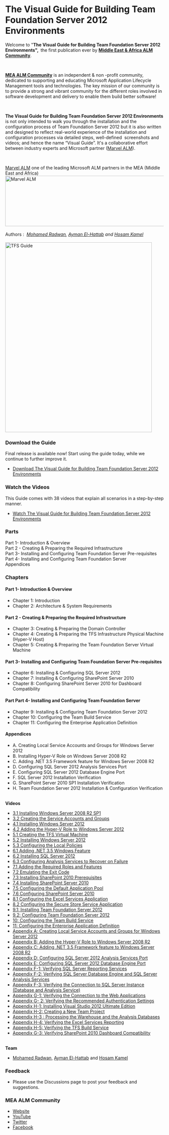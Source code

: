 # The Visual Guide for Building Team Foundation Server 2012 Environments
<div class="wikidoc">Welcome to "<strong>The Visual Guide for Building Team Foundation Server 2012 Environments", </strong>&nbsp;the first publication ever by&nbsp;<a title="MEA ALM Community" href="http://www.meaalmcommunity.com" target="_blank" rel="noopener"><strong>Middle East &amp; Africa ALM Community</strong></a>.</div>
<p>&nbsp;</p>
<div class="wikidoc"><strong><a title="MEA ALM Community" href="#MEAALM" target="_blank" rel="noopener">MEA ALM Community</a></strong> is an independent &amp; non -profit community, dedicated to supporting and educating Microsoft Application Lifecycle Management tools and technologies. The key mission of our community is to provide a strong and vibrant community for the different roles involved in software development and delivery to enable them build better software!</div>
<div class="wikidoc">
<p>&nbsp;</p>
</div>
<div class="wikidoc"><strong>The Visual Guide for Building Team Foundation Server 2012 Environments</strong> is not only intended to walk you through the installation and the configuration process of Team Foundation Server 2012 but it is also written and designed to reflect real-world experience of the installation and configuration processes via detailed steps, well-defined &nbsp;screenshots and videos; and hence the name &ldquo;Visual Guide&rdquo;.&nbsp;It's a collaborative effort between industry experts and Microsoft&nbsp;partner (<a title="Marvel ALM" href="#" target="_blank" rel="noopener">Marvel ALM</a>).</div>
<p>&nbsp;</p>
<div id="marvel" class="wikidoc"><a title="Marvel ALM" href="#marvel" target="_blank" rel="noopener">Marvel ALM</a> one of the leading Microsoft ALM partners in the MEA (Middle East and&nbsp;Africa)</div>
<div class="wikidoc"><a title="Marvel ALM" href="#marvel" target="_blank" rel="noopener"><img src="http://mohamedradwan.com/wp-content/uploads/2017/08/MSPartner-for-CodePlex-2.jpg" alt="Marvel ALM" width="552" height="160" /></a></div>
<div class="wikidoc"><br /> Authors : &nbsp;<em><a title="M.Radwan Blog" href="http://mohamedradwan.wordpress.com/" target="_blank" rel="noopener">Mohamed Radwan</a>,&nbsp;<a title="Ayman El-Hattab" href="http://www.aymanelhattab.com">Ayman El-Hattab</a> and <a title="Hosam Kamel" href="http://blogs.msdn.com/b/hkamel/" target="_blank" rel="noopener">Hosam Kamel</a></em><br /> <br /> <img title="TeamDevGuide.gif" src="http://mohamedradwan.com/wp-content/uploads/2017/08/cov-page.png" alt="TFS Guide" width="466" height="602" /></div>
<div class="wikidoc">
<h3>Download the Guide</h3>
Final release is available now! Start using the guide today, while we continue to further improve it.
<ul>
<li><a href="https://github.com/DevOpsFounder/The-Visual-Guide-for-Building-Team-Foundation-Server-2012-Environments/blob/master/The%20Visual%20Guide%20for%20Building%20Team%20Foundation%20Server%202012%20Environments-V1.0.pdf" target="_blank" rel="noopener">Download The Visual Guide for Building Team Foundation Server 2012 Environments</a></li>
</ul>
<h3>Watch the Videos</h3>
This Guide comes with 38 videos that explain all scenarios in a step-by-step manner.
<ul>
<li><a href="http://www.youtube.com/playlist?list=PLBF6EB5809CE2EED4&amp;feature=plcp" target="_blank" rel="noopener">Watch The Visual Guide for Building Team Foundation Server 2012 Environments</a></li>
</ul>
<h3>Parts</h3>
<div class="wikidoc">Part 1- Introduction &amp; Overview</div>
<div class="wikidoc">Part 2 - Creating &amp; Preparing the Required Infrastructure</div>
<div class="wikidoc">Part 3- Installing and Configuring Team Foundation Server Pre-requisites</div>
<div class="wikidoc">Part 4- Installing and Configuring Team Foundation Server</div>
<div class="wikidoc">Appendices</div>
<h3>Chapters</h3>
<h4>Part 1- Introduction &amp; Overview</h4>
<ul>
<li>Chapter 1: Introduction</li>
<li>Chapter 2: Architecture &amp; System Requirements</li>
</ul>
<h4>Part 2 - Creating &amp; Preparing the Required&nbsp;Infrastructure</h4>
<ul>
<li>Chapter 3: Creating &amp; Preparing the Domain Controller</li>
<li>Chapter 4: Creating &amp; Preparing the TFS Infrastructure Physical Machine (Hyper-V Host)</li>
<li>Chapter 5: Creating &amp; Preparing the Team Foundation Server Virtual Machine</li>
</ul>
<h4>Part 3- Installing and Configuring Team Foundation Server Pre-requisites</h4>
<ul>
<li>Chapter 6: Installing &amp; Configuring SQL Server 2012</li>
<li>Chapter 7: Installing &amp; Configuring SharePoint Server 2010</li>
<li>Chapter 8: Configuring SharePoint Server 2010 for Dashboard Compatibility</li>
</ul>
<h4>Part Part 4- Installing and Configuring Team Foundation Server</h4>
<ul>
<li>Chapter 9: Installing &amp; Configuring Team Foundation Server 2012&nbsp;</li>
<li>Chapter 10: Configuring the Team Build Service</li>
<li>Chapter 11: Configuring the Enterprise Application Definition</li>
</ul>
<h4>Appendices</h4>
<ul>
<li>A. Creating Local Service Accounts and Groups for Windows Server 2012&nbsp;</li>
<li>B. Installing Hyper-V Role on Windows Server 2008 R2</li>
<li>C. Adding .NET 3.5 Framework feature for Windows Server 2008 R2</li>
<li>D. Configuring SQL Server 2012 Analysis Services Port</li>
<li>E. Configuring SQL Server 2012 Database Engine Port</li>
<li>F. SQL Server 2012 Installation Verification &nbsp;</li>
<li>G. SharePoint Server 2010 SP1 Installation Verification</li>
<li>H. Team Foundation Server 2012 Installation &amp; Configuration Verification</li>
</ul>
<br /> <strong>Videos</strong>
<ul>
<li><a href="http://www.youtube.com/watch?v=k-8uMqJCI1U&amp;feature=plcp">3.1 Installing Windows Server 2008 R2 SP1</a></li>
<li><a href="http://www.youtube.com/watch?v=4usGTnySDHg&amp;feature=plcp">3.2 Creating the Service Accounts and Groups</a></li>
<li><a href="http://www.youtube.com/watch?v=4DlyqSEU-wg&amp;feature=plcp">4.1 Installing Windows Server 2012</a></li>
<li><a href="http://www.youtube.com/watch?v=nyfXKuq0Va4&amp;feature=plcp">4.2 Adding the Hyper-V Role to Windows Server 2012</a></li>
<li><a href="http://www.youtube.com/watch?v=A77bdQDe1OA&amp;feature=plcp">5.1 Creating the TFS Virtual Machine</a></li>
<li><a href="http://www.youtube.com/watch?v=2G4cqG9RzvI&amp;feature=plcp">5.2 Installing Windows Server 2012</a></li>
<li><a href="http://www.youtube.com/watch?v=TloAewSBec8&amp;feature=plcp">5.3 Configuring the Local Policies</a></li>
<li><a href="http://www.youtube.com/watch?v=0_X7zp1XtuY&amp;feature=plcp">6.1 Adding .NET 3.5 Windows Feature</a></li>
<li><a href="http://www.youtube.com/watch?v=QWRO_5zh_kk&amp;feature=plcp">6.2 Installing SQL Server 2012</a></li>
<li><a href="http://www.youtube.com/watch?v=zu4OhKHPLRY&amp;feature=plcp">6.3 Configuring Analysis Services to Recover on Failure</a></li>
<li><a href="http://www.youtube.com/watch?v=gdnUTChIGiE&amp;feature=plcp">7.1 Adding the Required Roles and Features</a></li>
<li><a href="http://www.youtube.com/watch?v=orWYbWZXnvM&amp;feature=plcp">7.2 Emulating the Exit Code</a></li>
<li><a href="http://www.youtube.com/watch?v=P3VU5wRcIac&amp;feature=plcp">7.3 Installing SharePoint 2010 Prerequisites</a></li>
<li><a href="http://www.youtube.com/watch?v=Bf7dlioeOvU&amp;feature=plcp">7.4 Installing SharePoint Server 2010</a></li>
<li><a href="http://www.youtube.com/watch?v=envZ8_qy5k0&amp;feature=plcp">7.5 Configuring the Default Application Pool</a></li>
<li><a href="http://www.youtube.com/watch?v=klTG3UGSz44&amp;feature=plcp">7.6 Configuring SharePoint Server 2010</a></li>
<li><a href="http://www.youtube.com/watch?v=xHa3lZDwh38&amp;feature=plcp">8.1 Configuring the Excel Services Application</a></li>
<li><a href="http://www.youtube.com/watch?v=hv9Esg9y_ds&amp;feature=plcp">8.2 Configuring the Secure Store Service Application</a></li>
<li><a href="http://www.youtube.com/watch?v=OYtsaa8BE3Y&amp;feature=plcp">9.1: Installing Team Foundation Server 2012</a></li>
<li><a href="http://www.youtube.com/watch?v=UwJjL7Imkkc&amp;feature=plcp">9.2: Configuring Team Foundation Server 2012</a></li>
<li><a href="http://www.youtube.com/watch?v=6DJ0LIPchTs&amp;feature=plcp">10: Configuring the Team Build Service</a></li>
<li><a href="http://www.youtube.com/watch?v=3ZvCi-McqIo&amp;feature=plcp">11: Configuring the Enterprise Application Definition</a></li>
<li><a href="http://www.youtube.com/watch?v=cbIFxxZLEgg&amp;feature=plcp">Appendix A: Creating Local Service Accounts and Groups for Windows Server 2012</a></li>
<li><a href="http://www.youtube.com/watch?v=cwpA05Got1A&amp;feature=plcp">Appendix B: Adding the Hyper-V Role to Windows Server 2008 R2</a></li>
<li><a href="http://www.youtube.com/watch?v=NHgXJIkx-mo&amp;feature=plcp">Appendix C: Adding .NET 3.5 Framework feature to Windows Server 2008 R2</a></li>
<li><a href="http://www.youtube.com/watch?v=AxQO-UTicac&amp;feature=plcp">Appendix D: Configuring SQL Server 2012 Analysis Services Port</a></li>
<li><a href="http://www.youtube.com/watch?v=hqaWGsFLDXs&amp;feature=plcp">Appendix E: Configuring SQL Server 2012 Database Engine Port</a></li>
<li><a href="http://www.youtube.com/watch?v=R_uL-c_xuDc&amp;feature=plcp">Appendix F-1: Verifying SQL Server Reporting Services</a></li>
<li><a href="http://www.youtube.com/watch?v=VKLXRxnFy6g&amp;feature=plcp">Appendix F-2: Verifying SQL Server Database Engine and SQL Server Analysis Services</a></li>
<li><a href="http://www.youtube.com/watch?v=RhQ-4rqsxxc&amp;feature=plcp">Appendix F-3: Verifying the Connection to SQL Server Instance (Database and Analysis Service)</a></li>
<li><a href="http://www.youtube.com/watch?v=kbXB4BZQUBQ&amp;feature=plcp">Appendix G-1: Verifying the Connection to the Web Applications</a></li>
<li><a href="http://www.youtube.com/watch?v=kbXB4BZQUBQ&amp;feature=plcp">Appendix G- 2: Verifying the Recommended Authentication Settings</a></li>
<li><a href="http://www.youtube.com/watch?v=WHZHT1hhDig&amp;feature=plcp">Appendix H-1: Installing Visual Studio 2012 Ultimate Edition</a></li>
<li><a href="http://www.youtube.com/watch?v=wuPLy4UrRyo&amp;feature=plcp">Appendix H-2: Creating a New Team Project</a></li>
<li><a href="http://www.youtube.com/watch?v=DmH9aaNSkMs&amp;feature=plcp">Appendix H-3 : Processing the Warehouse and the Analysis Databases</a></li>
<li><a href="http://www.youtube.com/watch?v=NpRwhjpnxqo&amp;feature=plcp">Appendix H-4: Verifying the Excel Services Reporting</a></li>
<li><a href="http://www.youtube.com/watch?v=2hNLdmCAu1g&amp;feature=plcp">Appendix H-5: Verifying the TFS Build Service</a></li>
<li><a href="http://www.youtube.com/watch?v=f8wNqyDPeo4&amp;feature=plcp">Appendix G-3: Verifying SharePoint 2010 Dashboard Compatibility</a></li>
</ul>
<br /> <strong>Team</strong><br />
<ul>
<li><a title="M.Radwan Blog" href="http://mohamedradwan.com/" target="_blank" rel="noopener">Mohamed Radwan</a>,&nbsp;<a title="Ayman El-Hattab" href="http://www.aymanelhattab.com">Ayman El-Hattab</a>&nbsp;and&nbsp;<a title="Hosam Kamel" href="http://blogs.msdn.com/b/hkamel/" target="_blank" rel="noopener">Hosam Kamel</a></li>
</ul>
<h3>Feedback</h3>
<ul>
<li>Please use the Discussions page to post your feedback and suggestions.</li>
</ul>
<h3 id="MEAALM">MEA ALM Community</h3>
<ul>
<li><a href="#MEAALM" target="_blank" rel="noopener">Website </a></li>
<li><a href="http://www.youtube.com/user/MSMEAALMCommunity" target="_blank" rel="noopener">YouTube </a></li>
<li><a href="https://twitter.com/MEAALMCommunity" target="_blank" rel="noopener">Twitter </a></li>
<li><a href="https://www.facebook.com/MeaALMCommunity" target="_blank" rel="noopener">Facebook</a></li>
</ul>
</div>
